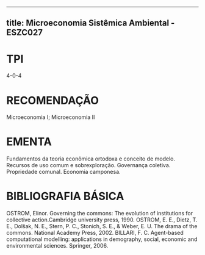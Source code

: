 
---
title: Microeconomia Sistêmica Ambiental - ESZC027 
---

# TPI

4-0-4

# RECOMENDAÇÃO

Microeconomia I; Microeconomia II

# EMENTA

Fundamentos da teoria econômica ortodoxa e conceito de modelo. Recursos de uso comum e sobrexploração. Governança coletiva. Propriedade comunal. Economia camponesa.

# BIBLIOGRAFIA BÁSICA

OSTROM, Elinor. Governing the commons: The evolution of institutions for collective action.Cambridge university press, 1990.
OSTROM, E. E., Dietz, T. E., Dolšak, N. E., Stern, P. C., Stonich, S. E., & Weber, E. U. The drama of the commons. National Academy Press, 2002.
BILLARI, F. C. Agent-based computational modelling: applications in demography, social, economic and environmental sciences. Springer, 2006.
        